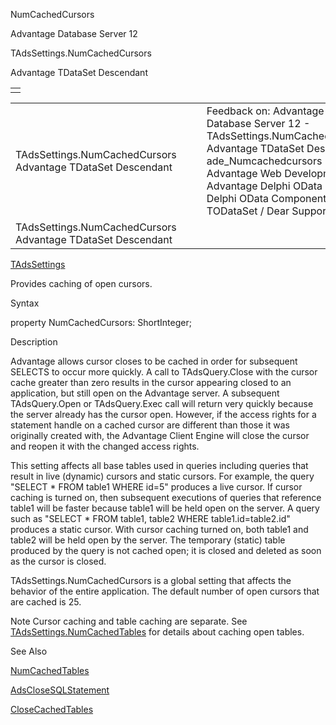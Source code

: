 NumCachedCursors




Advantage Database Server 12  

TAdsSettings.NumCachedCursors

Advantage TDataSet Descendant

|  |
| --- |
|  |

|  |  |  |  |  |
| --- | --- | --- | --- | --- |
| TAdsSettings.NumCachedCursors  Advantage TDataSet Descendant |  |  | Feedback on: Advantage Database Server 12 - TAdsSettings.NumCachedCursors Advantage TDataSet Descendant ade\_Numcachedcursors Advantage Web Development > Advantage Delphi OData Client > Delphi OData Components > TODataSet / Dear Support Staff, |  |
| TAdsSettings.NumCachedCursors  Advantage TDataSet Descendant |  |  |  |  |

[TAdsSettings](ade_tadssettings_7.htm)

Provides caching of open cursors.

Syntax

property NumCachedCursors: ShortInteger;

Description

Advantage allows cursor closes to be cached in order for subsequent SELECTS to occur more quickly. A call to TAdsQuery.Close with the cursor cache greater than zero results in the cursor appearing closed to an application, but still open on the Advantage server. A subsequent TAdsQuery.Open or TAdsQuery.Exec call will return very quickly because the server already has the cursor open. However, if the access rights for a statement handle on a cached cursor are different than those it was originally created with, the Advantage Client Engine will close the cursor and reopen it with the changed access rights.

This setting affects all base tables used in queries including queries that result in live (dynamic) cursors and static cursors. For example, the query "SELECT \* FROM table1 WHERE id=5" produces a live cursor. If cursor caching is turned on, then subsequent executions of queries that reference table1 will be faster because table1 will be held open on the server. A query such as "SELECT \* FROM table1, table2 WHERE table1.id=table2.id" produces a static cursor. With cursor caching turned on, both table1 and table2 will be held open by the server. The temporary (static) table produced by the query is not cached open; it is closed and deleted as soon as the cursor is closed.

TAdsSettings.NumCachedCursors is a global setting that affects the behavior of the entire application. The default number of open cursors that are cached is 25.

Note Cursor caching and table caching are separate. See [TAdsSettings.NumCachedTables](ade_numcachedtables.htm) for details about caching open tables.

See Also

[NumCachedTables](ade_numcachedtables.htm)

[AdsCloseSQLStatement](ade_adsclosesqlstatement.htm)

[CloseCachedTables](ade_closecachedtables.htm)
